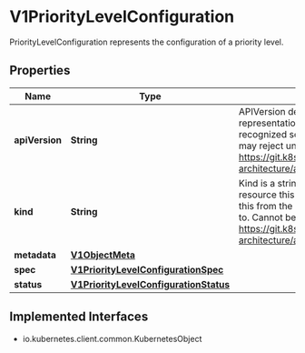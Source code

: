 

# V1PriorityLevelConfiguration

PriorityLevelConfiguration represents the configuration of a priority level.
## Properties

Name | Type | Description | Notes
------------ | ------------- | ------------- | -------------
**apiVersion** | **String** | APIVersion defines the versioned schema of this representation of an object. Servers should convert recognized schemas to the latest internal value, and may reject unrecognized values. More info: https://git.k8s.io/community/contributors/devel/sig-architecture/api-conventions.md#resources |  [optional]
**kind** | **String** | Kind is a string value representing the REST resource this object represents. Servers may infer this from the endpoint the client submits requests to. Cannot be updated. In CamelCase. More info: https://git.k8s.io/community/contributors/devel/sig-architecture/api-conventions.md#types-kinds |  [optional]
**metadata** | [**V1ObjectMeta**](V1ObjectMeta.md) |  |  [optional]
**spec** | [**V1PriorityLevelConfigurationSpec**](V1PriorityLevelConfigurationSpec.md) |  |  [optional]
**status** | [**V1PriorityLevelConfigurationStatus**](V1PriorityLevelConfigurationStatus.md) |  |  [optional]


## Implemented Interfaces

* io.kubernetes.client.common.KubernetesObject



